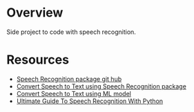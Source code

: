 # Overview
Side project to code with speech recognition.

# Resources
- [Speech Recognition package git hub](https://github.com/Uberi/speech_recognition)
- [Convert Speech to Text using Speech Recognition package](https://www.thepythoncode.com/article/using-speech-recognition-to-convert-speech-to-text-python)
- [Convert Speech to Text using ML model](https://www.thepythoncode.com/article/speech-recognition-using-huggingface-transformers-in-python)
- [Ultimate Guide To Speech Recognition With Python](https://realpython.com/python-speech-recognition/)